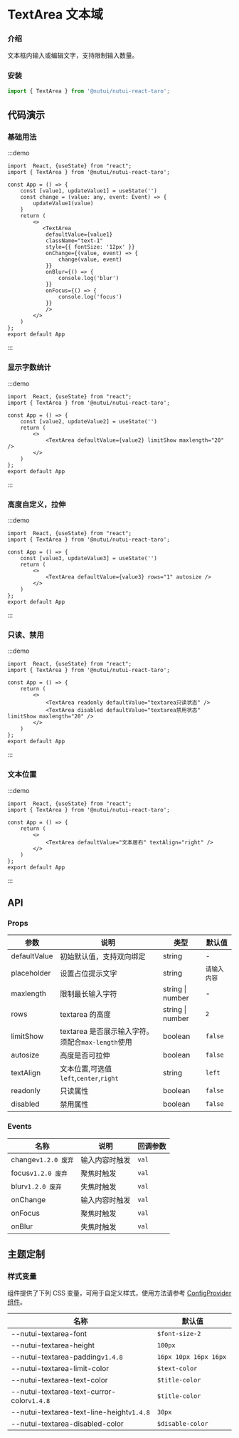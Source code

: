 # TextArea 文本域

### 介绍

文本框内输入或编辑文字，支持限制输入数量。

### 安装

```javascript
import { TextArea } from '@nutui/nutui-react-taro';
```

## 代码演示

### 基础用法

:::demo

```tsx
import  React, {useState} from "react";
import { TextArea } from '@nutui/nutui-react-taro';

const App = () => {
    const [value1, updateValue1] = useState('')
    const change = (value: any, event: Event) => {
        updateValue1(value)
    }
    return (
        <>
           <TextArea
            defaultValue={value1}
            className="text-1"
            style={{ fontSize: '12px' }}
            onChange={(value, event) => {
                change(value, event)
            }}
            onBlur={() => {
                console.log('blur')
            }}
            onFocus={() => {
                console.log('focus')
            }}
            />
        </>
    )
};
export default App
```
:::

### 显示字数统计

:::demo

```tsx
import  React, {useState} from "react";
import { TextArea } from '@nutui/nutui-react-taro';

const App = () => {
    const [value2, updateValue2] = useState('')
    return (
        <>
            <TextArea defaultValue={value2} limitShow maxlength="20" />
        </>
    )
};
export default App
```
:::

### 高度自定义，拉伸

:::demo

```tsx
import  React, {useState} from "react";
import { TextArea } from '@nutui/nutui-react-taro';

const App = () => {
    const [value3, updateValue3] = useState('')
    return (
        <>
            <TextArea defaultValue={value3} rows="1" autosize />
        </>
    )
};
export default App
```
:::

### 只读、禁用

:::demo

```tsx
import  React, {useState} from "react";
import { TextArea } from '@nutui/nutui-react-taro';

const App = () => {
    return (
        <>
            <TextArea readonly defaultValue="textarea只读状态" />
            <TextArea disabled defaultValue="textarea禁用状态" limitShow maxlength="20" />
        </>
    )
};
export default App
```
:::

### 文本位置

:::demo

```tsx
import  React, {useState} from "react";
import { TextArea } from '@nutui/nutui-react-taro';

const App = () => {
    return (
        <>
            <TextArea defaultValue="文本居右" textAlign="right" />
        </>
    )
};
export default App
```
:::

## API

### Props

| 参数         | 说明                                              | 类型           | 默认值         |
| ------------ | ------------------------------------------------- | -------------- | -------------- |
| defaultValue | 初始默认值，支持双向绑定                          | string         | -              |
| placeholder  | 设置占位提示文字                                  | string         | `请输入内容` |
| maxlength    | 限制最长输入字符                                  | string \| number | -              |
| rows         | textarea 的高度                                   | string \| number | `2`            |
| limitShow    | textarea 是否展示输入字符。须配合`max-length`使用 | boolean        | `false`        |
| autosize     | 高度是否可拉伸                                    | boolean        | `false`        |
| textAlign    | 文本位置,可选值`left`,`center`,`right`            | string         | `left`         |
| readonly     | 只读属性                                          | boolean        | `false`        |
| disabled     | 禁用属性                                          | boolean        | `false`        |

### Events

| 名称                 | 说明           | 回调参数 |
|--------------------| -------------- | -------- |
| change`v1.2.0 废弃` | 输入内容时触发 | `val`      |
| focus`v1.2.0 废弃`             | 聚焦时触发     | `val`      |
| blur`v1.2.0 废弃`             | 失焦时触发     | `val`      |
| onChange           | 输入内容时触发 | `val`      |
| onFocus            | 聚焦时触发     | `val`      |
| onBlur             | 失焦时触发     | `val`      |


## 主题定制

### 样式变量

组件提供了下列 CSS 变量，可用于自定义样式，使用方法请参考 [ConfigProvider 组件](#/zh-CN/component/configprovider)。

| 名称 | 默认值 |
| --- | --- |
| --nutui-textarea-font | `$font-size-2` |
| --nutui-textarea-height | `100px` |
| --nutui-textarea-padding`v1.4.8` | `16px 10px 16px 16px `|
| --nutui-textarea-limit-color | `$text-color` |
| --nutui-textarea-text-color | `$title-color` |
| --nutui-textarea-text-curror-color`v1.4.8`  | `$title-color`|
| --nutui-textarea-text-line-height`v1.4.8`  | `30px` |
| --nutui-textarea-disabled-color | `$disable-color` |
